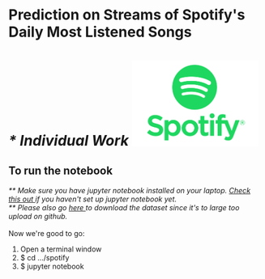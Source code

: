 <h1>Prediction on Streams of Spotify's Daily Most Listened Songs<h1><i><b>* Individual Work</b></i>

<img src='./spotify/Spotify.jpg' width=250>

## To run the notebook

<i>** Make sure you have jupyter notebook installed on your laptop. <a href='https://jupyter.readthedocs.io/en/latest/install.html'>Check this out </a> 
if you haven't set up jupyter notebook yet.</i><br>
<i>** Please also go <a href='https://www.kaggle.com/edumucelli/spotifys-worldwide-daily-song-ranking'>here </a>to download the dataset since it's to large too upload on github.</i><br><br>
Now we're good to go:
<ol>
<li> Open a terminal window</li>
<li> $ cd .../spotify</li>
<li> $ jupyter notebook</li>
<ol>
